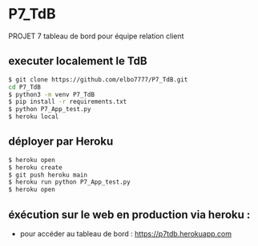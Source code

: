 # P7_TdB
PROJET 7 tableau de bord pour équipe relation client

## executer localement le TdB
```sh
$ git clone https://github.com/elbo7777/P7_TdB.git
cd P7_TdB
$ python3 -m venv P7_TdB
$ pip install -r requirements.txt
$ python P7_App_test.py
$ heroku local
```

## déployer par Heroku
```sh
$ heroku open
$ heroku create
$ git push heroku main
$ heroku run python P7_App_test.py
$ heroku open
```
## éxécution sur le web en production via heroku : 
- pour accéder au tableau de bord : https://p7tdb.herokuapp.com
